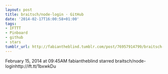 ```yaml
---
layout: post
title: braitsch/node-login · GitHub
date: '2014-02-17T16:00:58+01:00'
tags:
- IFTTT
- Pinboard
- github
- stars
tumblr_url: http://fabiantheblind.tumblr.com/post/76957914799/braitsch-node-login-github
---
```

February 15, 2014 at 09:45AM
fabiantheblind starred braitsch/node-loginhttp://ift.tt/1bxwkDu
